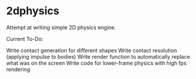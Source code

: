 # 2dphysics

Attempt at writing simple 2D physics engine.

Current To-Do:

Write contact generation for different shapes
Write contact resolution (applying impulse to bodies)
Write render function to automatically replace what was on the screen
Write code for lower-frame physics with high fps rendering

